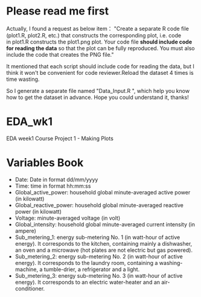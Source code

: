 # Please read me first

Actually, I found a request as below item：
"Create a separate R code file (plot1.R, plot2.R, etc.) that constructs the corresponding plot, i.e. code in plot1.R constructs the plot1.png plot. Your code file **should include code for reading the data** so that the plot can be fully reproduced. You must also include the code that creates the PNG file."

It mentioned that each script should include code for reading the data, but I think it won't be convenient for code reviewer.Reload the dataset 4 times is time wasting.

So I generate a separate file named "Data_Input.R ", which help you know how to get the dataset in advance.
Hope you could understand it, thanks!

# EDA_wk1
EDA week1 Course Project 1 - Making Plots

# Variables Book
- Date: Date in format dd/mm/yyyy
- Time: time in format hh:mm:ss
- Global_active_power: household global minute-averaged active power (in kilowatt)
- Global_reactive_power: household global minute-averaged reactive power (in kilowatt)
- Voltage: minute-averaged voltage (in volt)
- Global_intensity: household global minute-averaged current intensity (in ampere)
- Sub_metering_1: energy sub-metering No. 1 (in watt-hour of active energy). It corresponds to the kitchen, containing mainly a dishwasher, an oven and a microwave (hot plates are not electric but gas powered).
- Sub_metering_2: energy sub-metering No. 2 (in watt-hour of active energy). It corresponds to the laundry room, containing a washing-machine, a tumble-drier, a refrigerator and a light.
- Sub_metering_3: energy sub-metering No. 3 (in watt-hour of active energy). It corresponds to an electric water-heater and an air-conditioner.
